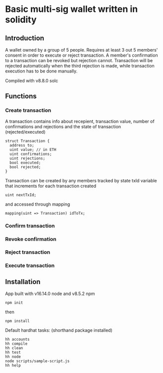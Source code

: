 # Basic multi-sig wallet written in solidity

## Introduction

A wallet owned by a group of 5 people. Requires at least 3 out 5 members' consent in order to execute or reject transaction. A member's confirmation to a transaction can be revoked but rejection cannot. Transaction will be rejected automatically when the third rejection is made, while transaction execution has to be done manually.

Compiled with v8.8.0 solc

## Functions

### Create transaction

A transaction contains info about recepient, transaction value, number of confirmations and rejections and the state of transaction (rejected/executed)

```shell
struct Transaction {
  address to;
  uint value; // in ETH
  uint confirmations;
  uint rejections;
  bool executed;
  bool rejected;
}
```

Transaction can be created by any members tracked by state txId variable that increments for each transaction created

```shell
uint nextTxId;
```

and accessed through mapping

```shell
mapping(uint => Transaction) idToTx;
```

### Confirm transaction


### Revoke confirmation


### Reject transaction


### Execute transaction

## Installation

App built with v16.14.0 node and v8.5.2 npm

```shell
npm init
```
then

```shell
npm install
```

Default hardhat tasks: (shorthand package installed)

```shell
hh accounts
hh compile
hh clean
hh test
hh node
node scripts/sample-script.js
hh help
```
